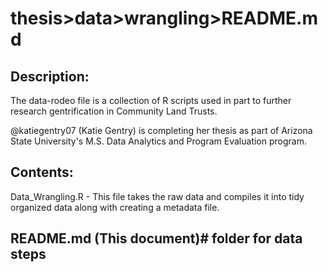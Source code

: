 # thesis>data>wrangling>README.md

## Description:

The data-rodeo file is a collection of R scripts used in part to further research gentrification in Community Land Trusts. 

@katiegentry07 (Katie Gentry) is completing her thesis as part of Arizona State University's M.S. Data Analytics and Program Evaluation program.

## Contents:

Data_Wrangling.R - This file takes the raw data and compiles it into tidy organized data along with creating a metadata file.

## README.md (This document)# folder for data steps
